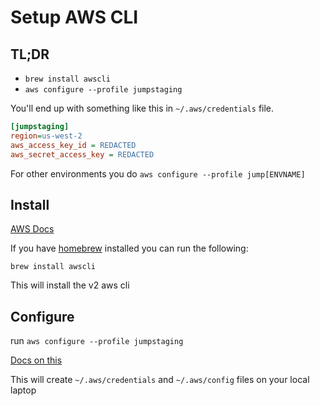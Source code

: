 # Setup AWS CLI

## TL;DR

- `brew install awscli`
- `aws configure --profile jumpstaging`

You'll end up with something like this in `~/.aws/credentials` file.

```ini
[jumpstaging]
region=us-west-2
aws_access_key_id = REDACTED
aws_secret_access_key = REDACTED
```

For other environments you do `aws configure --profile jump[ENVNAME]`

## Install

[AWS Docs](https://docs.aws.amazon.com/cli/latest/userguide/getting-started-install.html)

If you have [homebrew](https://brew.sh/) installed you can run the following:

`brew install awscli`

This will install the v2 aws cli

## Configure

run `aws configure --profile jumpstaging`

[Docs on this](https://docs.aws.amazon.com/cli/latest/userguide/cli-configure-quickstart.html)

This will create `~/.aws/credentials` and `~/.aws/config` files on your local laptop
